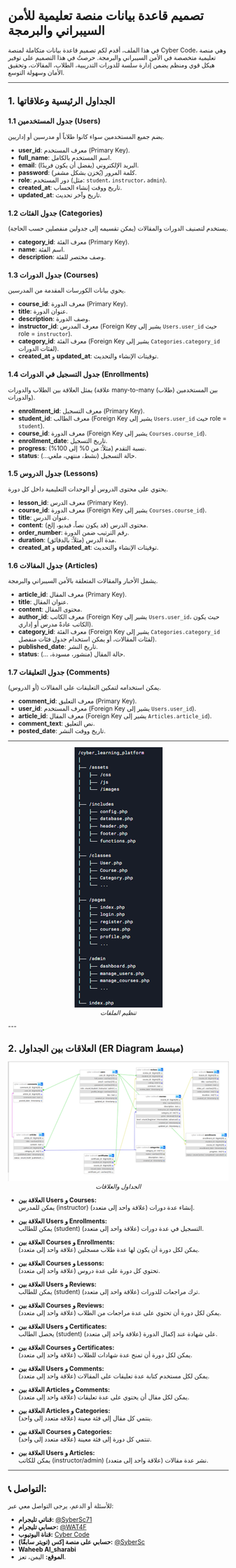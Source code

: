 
# تصميم قاعدة بيانات منصة تعليمية للأمن السيبراني والبرمجة
في هذا الملف، أقدم لكم تصميم قاعدة بيانات متكاملة لمنصة Cyber Code، وهي منصة تعليمية متخصصة في الأمن السيبراني والبرمجة. حرصتُ في هذا التصميم على توفير هيكل قوي ومنظم يضمن إدارة سلسة للدورات التدريبية، الطلاب، المقالات، وتحقيق الأمان وسهولة التوسع.

---

## 1. الجداول الرئيسية وعلاقاتها

### 1.1 جدول المستخدمين (Users)
يضم جميع المستخدمين سواء كانوا طلاباً أو مدرسين أو إداريين.
- **user_id**: معرف المستخدم (Primary Key).
- **full_name**: اسم المستخدم بالكامل.
- **email**: البريد الإلكتروني (يفضل أن يكون فريدًا).
- **password**: كلمة المرور (يُخزن بشكل مشفر).
- **role**: دور المستخدم (مثل: `student`، `instructor`، `admin`).
- **created_at**: تاريخ ووقت إنشاء الحساب.
- **updated_at**: تاريخ وآخر تحديث.

### 1.2 جدول الفئات (Categories)
يستخدم لتصنيف الدورات والمقالات (يمكن تقسيمه إلى جدولين منفصلين حسب الحاجة).
- **category_id**: معرف الفئة (Primary Key).
- **name**: اسم الفئة.
- **description**: وصف مختصر للفئة.

### 1.3 جدول الدورات (Courses)
يحوي بيانات الكورسات المقدمة من المدرسين.
- **course_id**: معرف الدورة (Primary Key).
- **title**: عنوان الدورة.
- **description**: وصف الدورة.
- **instructor_id**: معرف المدرس (Foreign Key يشير إلى `Users.user_id` حيث role = `instructor`).
- **category_id**: معرف الفئة (Foreign Key يشير إلى `Categories.category_id` لفئات الدورات).
- **created_at** و **updated_at**: توقيتات الإنشاء والتحديث.

### 1.4 جدول التسجيل في الدورات (Enrollments)
يمثل العلاقة بين الطلاب والدورات (علاقة many-to-many بين المستخدمين (طلاب) والدورات).
- **enrollment_id**: معرف التسجيل (Primary Key).
- **student_id**: معرف الطالب (Foreign Key يشير إلى `Users.user_id` حيث role = `student`).
- **course_id**: معرف الدورة (Foreign Key يشير إلى `Courses.course_id`).
- **enrollment_date**: تاريخ التسجيل.
- **progress**: نسبة التقدم (مثلاً: من 0% إلى 100%).
- **status**: حالة التسجيل (نشط، منتهي، ملغي...).

### 1.5 جدول الدروس (Lessons)
يحتوي على محتوى الدروس أو الوحدات التعليمية داخل كل دورة.
- **lesson_id**: معرف الدرس (Primary Key).
- **course_id**: معرف الدورة (Foreign Key يشير إلى `Courses.course_id`).
- **title**: عنوان الدرس.
- **content**: محتوى الدرس (قد يكون نصاً، فيديو، إلخ).
- **order_number**: رقم الترتيب ضمن الدورة.
- **duration**: مدة الدرس (مثلاً: بالدقائق).
- **created_at** و **updated_at**: توقيتات الإنشاء والتحديث.

### 1.6 جدول المقالات (Articles)
يشمل الأخبار والمقالات المتعلقة بالأمن السيبراني والبرمجة.
- **article_id**: معرف المقال (Primary Key).
- **title**: عنوان المقال.
- **content**: محتوى المقال.
- **author_id**: معرف الكاتب (Foreign Key يشير إلى `Users.user_id`، حيث يكون الكاتب عادةً مدرس أو إداري).
- **category_id**: معرف الفئة (Foreign Key يشير إلى `Categories.category_id` لفئات المقالات، أو يمكن استخدام جدول فئات منفصل).
- **published_date**: تاريخ النشر.
- **status**: حالة المقال (منشور، مسودة، ...).

### 1.7 جدول التعليقات (Comments) 
يمكن استخدامه لتمكين التعليقات على المقالات (أو الدروس).
- **comment_id**: معرف التعليق (Primary Key).
- **user_id**: معرف المستخدم (Foreign Key يشير إلى `Users.user_id`).
- **article_id**: معرف المقال (Foreign Key يشير إلى `Articles.article_id`).
- **comment_text**: نص التعليق.
- **posted_date**: تاريخ ووقت النشر.

---
<p align="center">
  <img src="screenshots/p.png" alt="شاشة تنظيم الملفات">
  <br>
  <em>تنظيم الملفات</em>
</p>
---


## 2. العلاقات بين الجداول (ER Diagram مبسط)


<p align="center">
  <img src="screenshots/d.png" alt="شاشة الجداول والعلاقات">
  <br>
  <em>الجداول والعلاقات</em>
</p>

- **العلاقة بين Users و Courses:**  
  يمكن للمدرس (instructor) إنشاء عدة دورات (علاقة واحد إلى متعدد).

- **العلاقة بين Users و Enrollments:**  
  يمكن للطالب (student) التسجيل في عدة دورات (علاقة واحد إلى متعدد).

- **العلاقة بين Courses و Enrollments:**  
  يمكن لكل دورة أن يكون لها عدة طلاب مسجلين (علاقة واحد إلى متعدد).

- **العلاقة بين Courses و Lessons:**  
  تحتوي كل دورة على عدة دروس (علاقة واحد إلى متعدد).

- **العلاقة بين Users و Reviews:**  
  يمكن للطالب (student) ترك مراجعات للدورات (علاقة واحد إلى متعدد).

- **العلاقة بين Courses و Reviews:**  
  يمكن لكل دورة أن تحتوي على عدة مراجعات من الطلاب (علاقة واحد إلى متعدد).

- **العلاقة بين Users و Certificates:**  
  يحصل الطالب (student) على شهادة عند إكمال الدورة (علاقة واحد إلى متعدد).

- **العلاقة بين Courses و Certificates:**  
  يمكن لكل دورة أن تمنح عدة شهادات للطلاب (علاقة واحد إلى متعدد).

- **العلاقة بين Users و Comments:**  
  يمكن لكل مستخدم كتابة عدة تعليقات على المقالات (علاقة واحد إلى متعدد).

- **العلاقة بين Articles و Comments:**  
  يمكن لكل مقال أن يحتوي على عدة تعليقات (علاقة واحد إلى متعدد).

- **العلاقة بين Articles و Categories:**  
  ينتمي كل مقال إلى فئة معينة (علاقة متعدد إلى واحد).

- **العلاقة بين Courses و Categories:**  
  تنتمي كل دورة إلى فئة معينة (علاقة متعدد إلى واحد).

- **العلاقة بين Users و Articles:**  
  يمكن للكاتب (instructor/admin) نشر عدة مقالات (علاقة واحد إلى متعدد).



---
## 📞 التواصل:
للأسئلة أو الدعم، يرجى التواصل معي عبر:

- **قناتي تليجرام:** [@SyberSc71](https://t.me/SyberSc71)
- **حسابي تليجرام:** [@WAT4F](https://t.me/WAT4F)
- **قناة اليوتيوب:** [Cyber Code](https://www.youtube.com/@cyber_code1)
- **حسابي على منصة إكس (تويتر سابقًا):** [@SyberSc](https://x.com/SyberSc)
- **Waheeb Al_sharabi**
- **الموقع:**  اليمن، تعز.
